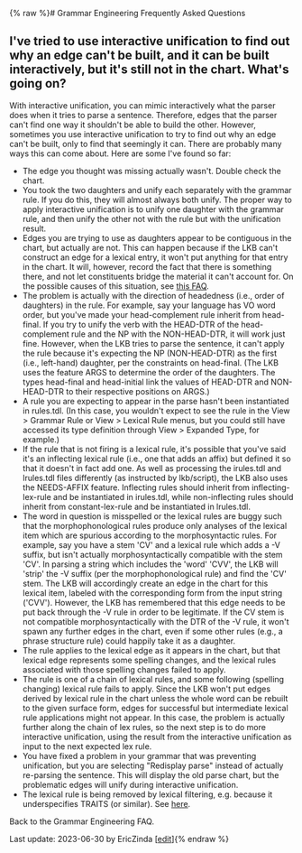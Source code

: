 {% raw %}# Grammar Engineering Frequently Asked Questions

## I've tried to use interactive unification to find out why an edge can't be built, and it can be built interactively, but it's still not in the chart. What's going on?

With interactive unification, you can mimic interactively what the
parser does when it tries to parse a sentence. Therefore, edges that the
parser can't find one way it shouldn't be able to build the other.
However, sometimes you use interactive unification to try to find out
why an edge can't be built, only to find that seemingly it can. There
are probably many ways this can come about. Here are some I've found so
far:

- The edge you thought was missing actually wasn't. Double check the
chart.
- You took the two daughters and unify each separately with the
grammar rule. If you do this, they will almost always both unify.
The proper way to apply interactive unification is to unify one
daughter with the grammar rule, and then unify the other not with
the rule but with the unification result.
- Edges you are trying to use as daughters appear to be contiguous in
the chart, but actually are not. This can happen because if the LKB
can't construct an edge for a lexical entry, it won't put anything
for that entry in the chart. It will, however, record the fact that
there is something there, and not let constituents bridge the
material it can't account for. On the possible causes of this
situation, see [this FAQ](/GeFaqWordNotInChart).
- The problem is actually with the direction of headedness (i.e.,
order of daughters) in the rule. For example, say your language has
VO word order, but you've made your head-complement rule inherit
from head-final. If you try to unify the verb with the HEAD-DTR of
the head-complement rule and the NP with the NON-HEAD-DTR, it will
work just fine. However, when the LKB tries to parse the sentence,
it can't apply the rule because it's expecting the NP (NON-HEAD-DTR)
as the first (i.e., left-hand) daughter, per the constraints on
head-final. (The LKB uses the feature ARGS to determine the order of
the daughters. The types head-final and head-initial link the values
of HEAD-DTR and NON-HEAD-DTR to their respective positions on ARGS.)
- A rule you are expecting to appear in the parse hasn't been
instantiated in rules.tdl. (In this case, you wouldn't expect to see
the rule in the View &gt; Grammar Rule or View &gt; Lexical Rule
menus, but you could still have accessed its type definition through
View &gt; Expanded Type, for example.)
- If the rule that is not firing is a lexical rule, it's possible that
you've said it's an inflecting lexical rule (i.e., one that adds an
affix) but defined it so that it doesn't in fact add one. As well as
processing the irules.tdl and lrules.tdl files differently (as
instructed by lkb/script), the LKB also uses the NEEDS-AFFIX
feature. Inflecting rules should inherit from inflecting-lex-rule
and be instantiated in irules.tdl, while non-inflecting rules should
inherit from constant-lex-rule and be instantiated in lrules.tdl.
- The word in question is misspelled or the lexical rules are buggy
such that the morphophonological rules produce only analyses of the
lexical item which are spurious according to the morphosyntactic
rules. For example, say you have a stem 'CV' and a lexical rule
which adds a -V suffix, but isn't actually morphosyntactically
compatible with the stem 'CV'. In parsing a string which includes
the 'word' 'CVV', the LKB will 'strip' the -V suffix (per the
morphophonological rule) and find the 'CV' stem. The LKB will
accordingly create an edge in the chart for this lexical item,
labeled with the corresponding form from the input string ('CVV').
However, the LKB has remembered that this edge needs to be put back
through the -V rule in order to be legitimate. If the CV stem is not
compatible morphosyntactically with the DTR of the -V rule, it won't
spawn any further edges in the chart, even if some other rules
(e.g., a phrase structure rule) could happily take it as a daughter.
- The rule applies to the lexical edge as it appears in the chart, but
that lexical edge represents some spelling changes, and the lexical
rules associated with those spelling changes failed to apply.
- The rule is one of a chain of lexical rules, and some following
(spelling changing) lexical rule fails to apply. Since the LKB won't
put edges derived by lexical rule in the chart unless the whole word
can be rebuilt to the given surface form, edges for successful but
intermediate lexical rule applications might not appear. In this
case, the problem is actually further along the chain of lex rules,
so the next step is to do more interactive unification, using the
result from the interactive unification as input to the next
expected lex rule.
- You have fixed a problem in your grammar that was preventing
unification, but you are selecting "Redisplay parse" instead of
actually re-parsing the sentence. This will display the old parse
chart, but the problematic edges will unify during interactive
unification.
- The lexical rule is being removed by lexical filtering, e.g. because it underspecifies TRAITS (or similar). See [here](https://delphinqa.ling.washington.edu/t/help-debugging-a-unification-surprise-involving-lexical-rules/875/4).

Back to the Grammar Engineering FAQ.

Last update: 2023-06-30 by EricZinda [[edit](https://github.com/delph-in/docs/wiki/GeFaqUnifySurprise/_edit)]{% endraw %}